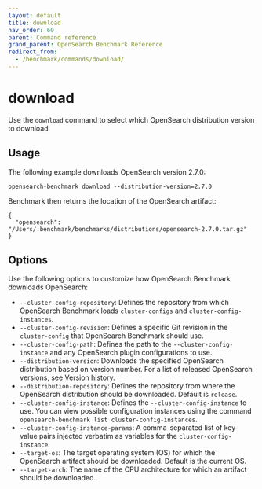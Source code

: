 ```yaml
---
layout: default
title: download
nav_order: 60
parent: Command reference
grand_parent: OpenSearch Benchmark Reference
redirect_from:
  - /benchmark/commands/download/
---
```


<!-- vale off -->
# download
<!-- vale on -->

Use the `download` command to select which OpenSearch distribution version to download.

## Usage

The following example downloads OpenSearch version 2.7.0:

```
opensearch-benchmark download --distribution-version=2.7.0
```

Benchmark then returns the location of the OpenSearch artifact:

```
{
  "opensearch": "/Users/.benchmark/benchmarks/distributions/opensearch-2.7.0.tar.gz"
}
```

## Options

Use the following options to customize how OpenSearch Benchmark downloads OpenSearch:

- `--cluster-config-repository`: Defines the repository from which OpenSearch Benchmark loads `cluster-configs` and `cluster-config-instances`.
- `--cluster-config-revision`: Defines a specific Git revision in the `cluster-config` that OpenSearch Benchmark should use.
- `--cluster-config-path`: Defines the path to the `--cluster-config-instance` and any OpenSearch plugin configurations to use.
- `--distribution-version`: Downloads the specified OpenSearch distribution based on version number. For a list of released OpenSearch versions, see [Version history]({{site.url}}{{site.latesturl}}/version-history/).
- `--distribution-repository`: Defines the repository from where the OpenSearch distribution should be downloaded. Default is `release`.
- `--cluster-config-instance`: Defines the `--cluster-config-instance` to use. You can view possible configuration instances using the command `opensearch-benchmark list cluster-config-instances`.
- `--cluster-config-instance-params`: A comma-separated list of key-value pairs injected verbatim as variables for the `cluster-config-instance`.
- `--target-os`: The target operating system (OS) for which the OpenSearch artifact should be downloaded. Default is the current OS.
- `--target-arch`: The name of the CPU architecture for which an artifact should be downloaded.
